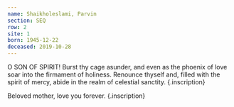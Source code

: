 ```yaml
---
name: Shaikholeslami, Parvin
section: SEQ
row: 2
site: 1
born: 1945-12-22
deceased: 2019-10-28
---
```


O SON OF SPIRIT!
Burst thy cage asunder, and even as the phoenix of love soar into the firmament of holiness. Renounce thyself and, filled with the spirit of mercy, abide in the realm of celestial sanctity.
{.inscription}

Beloved mother, love you forever.
{.inscription}
